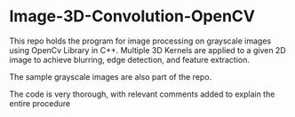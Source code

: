 # Image-3D-Convolution-OpenCV

This repo holds the program for image processing on grayscale images using OpenCv Library in C++. Multiple 3D Kernels are applied to a given 2D image to achieve blurring, edge detection, and feature extraction. 

The sample grayscale images are also part of the repo.

The code is very thorough, with relevant comments added to explain the entire procedure
